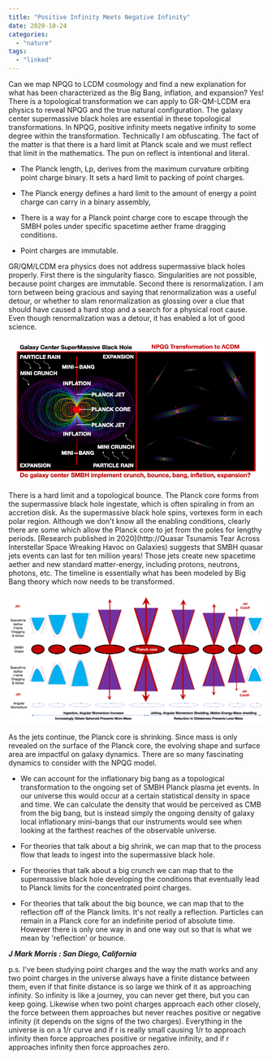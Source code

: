 ```yaml
---
title: "Positive Infinity Meets Negative Infinity"
date: 2020-10-24
categories: 
  - "nature"
tags: 
  - "linked"
---
```


Can we map NPQG to LCDM cosmology and find a new explanation for what has been characterized as the Big Bang, inflation, and expansion? Yes! There is a topological transformation we can apply to GR-QM-LCDM era physics to reveal NPQG and the true natural configuration. The galaxy center supermassive black holes are essential in these topological transformations. In NPQG, positive infinity meets negative infinity to some degree within the transformation. Technically I am obfuscating. The fact of the matter is that there is a hard limit at Planck scale and we must reflect that limit in the mathematics. The pun on reflect is intentional and literal.

- The Planck length, Lp, derives from the maximum curvature orbiting point charge binary. It sets a hard limit to packing of point charges.

- The Planck energy defines a hard limit to the amount of energy a point charge can carry in a binary assembly,

- There is a way for a Planck point charge core to escape through the SMBH poles under specific spacetime aether frame dragging conditions.

- Point charges are immutable.

GR/QM/LCDM era physics does not address supermassive black holes properly. First there is the singularity fiasco. Singularities are not possible, because point charges are immutable. Second there is renormalization. I am torn between being gracious and saying that renormalization was a useful detour, or whether to slam renormalization as glossing over a clue that should have caused a hard stop and a search for a physical root cause. Even though renormalization was a detour, it has enabled a lot of good science.

![](images/transformation-2.png?w=580)

There is a hard limit and a topological bounce. The Planck core forms from the supermassive black hole ingestate, which is often spiraling in from an accretion disk. As the supermassive black hole spins, vortexes form in each polar region. Although we don't know all the enabling conditions, clearly there are some which allow the Planck core to jet from the poles for lengthy periods. [Research published in 2020](http://Quasar Tsunamis Tear Across Interstellar Space Wreaking Havoc on Galaxies) suggests that SMBH quasar jets events can last for ten million years! Those jets create new spacetime aether and new standard matter-energy, including protons, neutrons, photons, etc. The timeline is essentially what has been modeled by Big Bang theory which now needs to be transformed.

![](images/screen-shot-2020-09-02-at-5.46.56-am.png?w=1024)

As the jets continue, the Planck core is shrinking. Since mass is only revealed on the surface of the Planck core, the evolving shape and surface area are impactful on galaxy dynamics. There are so many fascinating dynamics to consider with the NPQG model.

- We can account for the inflationary big bang as a topological transformation to the ongoing set of SMBH Planck plasma jet events. In our universe this would occur at a certain statistical density in space and time. We can calculate the density that would be perceived as CMB from the big bang, but is instead simply the ongoing density of galaxy local inflationary mini-bangs that our instruments would see when looking at the farthest reaches of the observable universe.

- For theories that talk about a big shrink, we can map that to the process flow that leads to ingest into the supermassive black hole.

- For theories that talk about a big crunch we can map that to the supermassive black hole developing the conditions that eventually lead to Planck limits for the concentrated point charges.

- For theories that talk about the big bounce, we can map that to the reflection off of the Planck limits. It's not really a reflection. Particles can remain in a Planck core for an indefinite period of absolute time. However there is only one way in and one way out so that is what we mean by 'reflection' or bounce.

_**J Mark Morris : San Diego, California**_

p.s. I've been studying point charges and the way the math works and any two point charges in the universe always have a finite distance between them, even if that finite distance is so large we think of it as approaching infinity. So infinity is like a journey, you can never get there, but you can keep going. Likewise when two point charges approach each other closely, the force between them approaches but never reaches positive or negative infinity (it depends on the signs of the two charges). Everything in the universe is on a 1/r curve and if r is really small causing 1/r to approach infinity then force approaches positive or negative infinity, and if r approaches infinity then force approaches zero.
